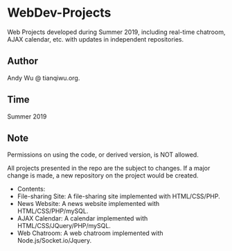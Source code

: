 # WebDev-Projects
Web Projects developed during Summer 2019, including real-time chatroom, AJAX calendar, etc. with updates in independent repositories.

## Author
Andy Wu @ tianqiwu.org.

## Time
Summer 2019

## Note
Permissions on using the code, or derived version, is NOT allowed.

All projects presented in the repo are the subject to changes. If a major change is made, a new repository on the project would be created.
- Contents:
- File-sharing Site: A file-sharing site implemented with HTML/CSS/PHP.
- News Website: A news website implemented with HTML/CSS/PHP/mySQL.
- AJAX Calendar: A calendar implemented with HTML/CSS/JQuery/PHP/mySQL.
- Web Chatroom: A web chatroom implemented with Node.js/Socket.io/Jquery.
